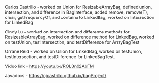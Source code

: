 Carlos Castrillo - worked on Union for ResizableArrayBag, defined union, intersection, and difference in BagInterface, added remove, remove(T), clear, getFrequencyOf, and contains to LinkedBag, worked on Intersection
for LinkedBag

Cindy Lu - worked on intersection and difference methods for ResizeableArrayBag, worked on difference method for LinkedBag, worked on testUnion, testIntersection, and testDifference for ArrayBagTest

Orrane Reid - worked on Union for LinkedBag, worked on testUnion, testIntersection, and testDifference for LinkedBagTest.

Video link - https://youtu.be/ROL3n92AbFM

Javadocs - https://cjcastrillo.github.io/bagProject/